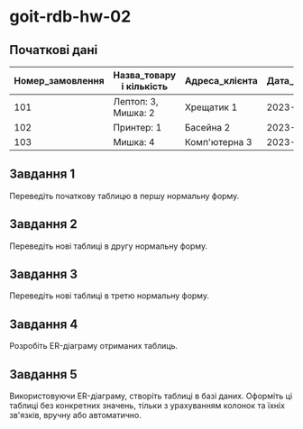 # goit-rdb-hw-02

## Початкові дані

| Номер_замовлення | Назва_товару і кількість | Адреса_клієнта | Дата_замовлення | Клієнт   |
|------------------|--------------------------|----------------|-----------------|----------|
| 101              | Лептоп: 3, Мишка: 2      | Хрещатик 1     | 2023-03-15      | Мельник  |
| 102              | Принтер: 1               | Басейна 2      | 2023-03-16      | Шевченко |
| 103              | Мишка: 4                 | Комп'ютерна 3  | 2023-03-17      | Коваленко|

## Завдання 1

Переведіть початкову таблицю в першу нормальну форму.

## Завдання 2

Переведіть нові таблиці в другу нормальну форму.

## Завдання 3

Переведіть нові таблиці в третю нормальну форму.

## Завдання 4

Розробіть ER-діаграму отриманих таблиць.

## Завдання 5

Використовуючи ER-діаграму, створіть таблиці в базі даних. Оформіть ці таблиці без конкретних значень, тільки з урахуванням колонок та їхніх зв'язків, вручну або автоматично.

